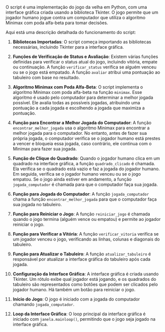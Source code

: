 

O script é uma implementação do jogo da velha em Python, com uma interface gráfica criada usando a biblioteca Tkinter. O jogo permite que um jogador humano jogue contra um computador que utiliza o algoritmo Minimax com poda alfa-beta para tomar decisões.

Aqui está uma descrição detalhada do funcionamento do script:

1. **Bibliotecas Importadas**: O script começa importando as bibliotecas necessárias, incluindo Tkinter para a interface gráfica.

2. **Funções de Verificação de Status e Avaliação**: Existem várias funções definidas para verificar o status atual do jogo, incluindo vitória, empate ou continuação. A função `verificar_status` verifica se alguém venceu ou se o jogo está empatado. A função `avaliar` atribui uma pontuação ao tabuleiro com base no resultado.

3. **Algoritmo Minimax com Poda Alfa-Beta**: O script implementa o algoritmo Minimax com poda alfa-beta na função `minimax`. Esse algoritmo é usado pelo computador para determinar a melhor jogada possível. Ele avalia todas as possíveis jogadas, atribuindo uma pontuação a cada jogada e escolhendo a jogada que maximiza a pontuação.

4. **Função para Encontrar a Melhor Jogada do Computador**: A função `encontrar_melhor_jogada` usa o algoritmo Minimax para encontrar a melhor jogada para o computador. No entanto, antes de fazer sua própria jogada, o computador verifica se o jogador humano está prestes a vencer e bloqueia essa jogada, caso contrário, ele continua com o Minimax para fazer sua jogada.

5. **Função de Clique do Quadrado**: Quando o jogador humano clica em um quadrado na interface gráfica, a função `quadrado_clicado` é chamada. Ela verifica se o quadrado está vazio e faz a jogada do jogador humano. Em seguida, verifica se o jogador humano venceu ou se o jogo empatou. Se o jogo ainda estiver em andamento, a função `jogada_computador` é chamada para que o computador faça sua jogada.

6. **Função para Jogada do Computador**: A função `jogada_computador` chama a função `encontrar_melhor_jogada` para que o computador faça sua jogada no tabuleiro.

7. **Função para Reiniciar o Jogo**: A função `reiniciar_jogo` é chamada quando o jogo termina (alguém vence ou empatou) e permite ao jogador reiniciar o jogo.

8. **Função para Verificar a Vitória**: A função `verificar_vitoria` verifica se um jogador venceu o jogo, verificando as linhas, colunas e diagonais do tabuleiro.

9. **Função para Atualizar o Tabuleiro**: A função `atualizar_tabuleiro` é responsável por atualizar a interface gráfica do tabuleiro após cada jogada.

10. **Configuração da Interface Gráfica**: A interface gráfica é criada usando Tkinter. Um rótulo exibe qual jogador está jogando, e os quadrados do tabuleiro são representados como botões que podem ser clicados pelo jogador humano. Há também um botão para reiniciar o jogo.

11. **Início do Jogo**: O jogo é iniciado com a jogada do computador chamando `jogada_computador`.

12. **Loop da Interface Gráfica**: O loop principal da interface gráfica é iniciado com `janela.mainloop()`, permitindo que o jogo seja jogado na interface gráfica.

